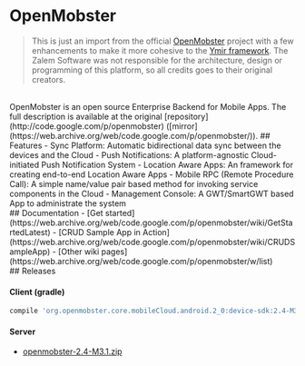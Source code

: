 # OpenMobster

> This is just an import from the official [OpenMobster](http://code.google.com/p/openmobster) project with a few enhancements to make it more cohesive to the [Ymir framework](https://github.com/ZalemSoftware/Ymir). The Zalem Software was not responsible for the architecture, design or programming of this platform, so all credits goes to their original creators.

<br>
OpenMobster is an open source Enterprise Backend for Mobile Apps. The full description is available at the original [repository](http://code.google.com/p/openmobster) ([mirror](https://web.archive.org/web/code.google.com/p/openmobster/)).
## Features
- Sync Platform: Automatic bidirectional data sync between the devices and the Cloud
- Push Notifications: A platform-agnostic Cloud-initiated Push Notification System
- Location Aware Apps: An framework for creating end-to-end Location Aware Apps 
- Mobile RPC (Remote Procedure Call): A simple name/value pair based method for invoking service components in the Cloud
- Management Console: A GWT/SmartGWT based App to administrate the system

<br>
## Documentation
- [Get started](https://web.archive.org/web/code.google.com/p/openmobster/wiki/GetStartedLatest)
- [CRUD Sample App in Action](https://web.archive.org/web/code.google.com/p/openmobster/wiki/CRUDSampleApp)
- [Other wiki pages](https://web.archive.org/web/code.google.com/p/openmobster/w/list)

<br>
## Releases

#### Client (gradle)
```gradle
compile 'org.openmobster.core.mobileCloud.android.2_0:device-sdk:2.4-M3.1'
```
  
#### Server
* [openmobster-2.4-M3.1.zip](https://github.com/ZalemSoftware/OpenMobster/releases/download/v2.4-M3.1/openmobster-2.4-M3.1.zip)
